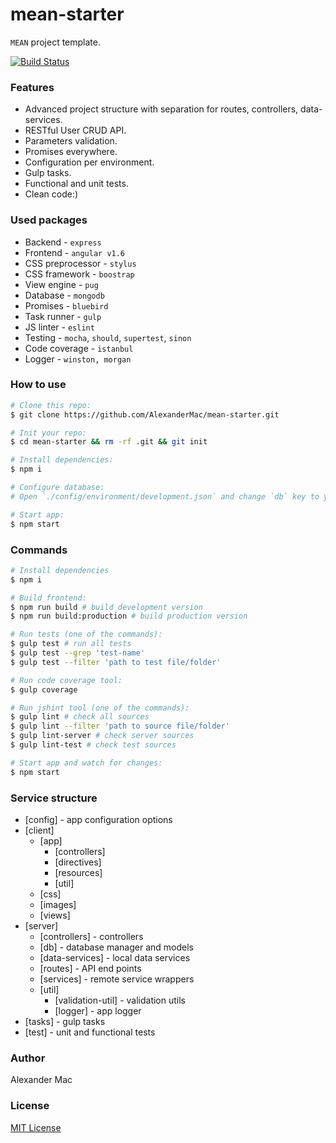 # mean-starter
`MEAN` project template.

[![Build Status](https://travis-ci.org/AlexanderMac/mean-starter.svg?branch=master)](https://travis-ci.org/AlexanderMac/mean-starter)

### Features
- Advanced project structure with separation for routes, controllers, data-services.
- RESTful User CRUD API.
- Parameters validation.
- Promises everywhere.
- Configuration per environment.
- Gulp tasks.
- Functional and unit tests.
- Clean code:)

### Used packages
 - Backend - `express`
 - Frontend - `angular v1.6`
 - CSS preprocessor - `stylus`
 - CSS framework - `boostrap`
 - View engine - `pug`
 - Database - `mongodb`
 - Promises - `bluebird`
 - Task runner - `gulp`
 - JS linter - `eslint`
 - Testing - `mocha`, `should`, `supertest`, `sinon`
 - Code coverage - `istanbul`
 - Logger - `winston, morgan`

### How to use
```sh
# Clone this repo:
$ git clone https://github.com/AlexanderMac/mean-starter.git

# Init your repo:
$ cd mean-starter && rm -rf .git && git init

# Install dependencies:
$ npm i

# Configure database:
# Open `./config/environment/development.json` and change `db` key to your own database connection string.

# Start app:
$ npm start
```

### Commands

```sh
# Install dependencies
$ npm i

# Build frontend:
$ npm run build # build development version
$ npm run build:production # build production version

# Run tests (one of the commands):
$ gulp test # run all tests
$ gulp test --grep 'test-name'
$ gulp test --filter 'path to test file/folder'

# Run code coverage tool:
$ gulp coverage

# Run jshint tool (one of the commands):
$ gulp lint # check all sources
$ gulp lint --filter 'path to source file/folder'
$ gulp lint-server # check server sources
$ gulp lint-test # check test sources

# Start app and watch for changes:
$ npm start
```

### Service structure
- [config] - app configuration options
- [client]
  - [app]
    - [controllers]
    - [directives]
    - [resources]
    - [util]
  - [css]
  - [images]
  - [views]
- [server]
  - [controllers] - controllers
  - [db] - database manager and models
  - [data-services] - local data services
  - [routes] - API end points
  - [services] - remote service wrappers
  - [util]
    - [validation-util] - validation utils
    - [logger] - app logger
- [tasks] - gulp tasks
- [test] - unit and functional tests

### Author
Alexander Mac

### License
[MIT License](LICENSE)

